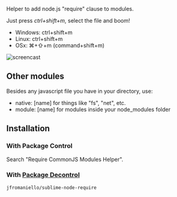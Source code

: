 Helper to add node.js "require" clause to modules. 

Just press *ctrl+shift+m*, select the file and boom! 


* Windows: ctrl+shift+m
* Linux: ctrl+shift+m
* OSx: ⌘+⇧+m (command+shift+m)

![screencast](http://joseoncodecom.ipage.com/wp-content/uploads/images/require-helper.gif)

## Other modules

Besides any javascript file you have in your directory, use:

* native: [name] for things like "fs", "net", etc.
* module: [name] for modules inside your node_modules folder


## Installation

### With Package Control

Search "Require CommonJS Modules Helper".

### With [Package Decontrol](https://github.com/jfromaniello/Sublime-Package-Decontrol)

~~~
jfromaniello/sublime-node-require
~~~
